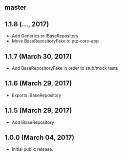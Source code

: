 ## master

## 1.1.8 (..., 2017)

* Add Generics to IBaseRepository
* Move BaseRepositoryFake to ptz-core-app

## 1.1.7 (March 30, 2017)

* Add BaseRepositoryFake in order to stub/mock tests

## 1.1.6 (March 29, 2017)

* Exports IBaseRepository

## 1.1.5 (March 29, 2017)

* Add IBaseRepository

## 1.0.0 (March 04, 2017)

* Initial public release.
